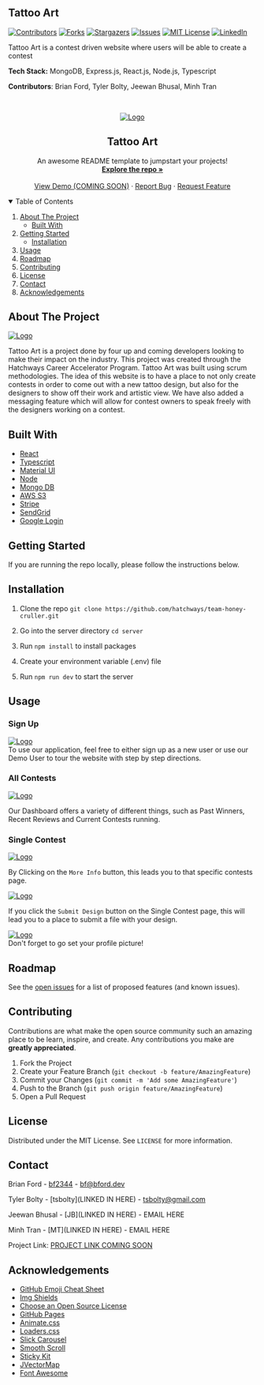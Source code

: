 ## Tattoo Art
[![Contributors][contributors-shield]][contributors-url]
[![Forks][forks-shield]][forks-url]
[![Stargazers][stars-shield]][stars-url]
[![Issues][issues-shield]][issues-url]
[![MIT License][license-shield]][license-url]
[![LinkedIn][linkedin-shield]][linkedin-url]

Tattoo Art is a contest driven website where users will be able to create a contest 

**Tech Stack:** MongoDB, Express.js, React.js, Node.js, Typescript

**Contributors**: Brian Ford, Tyler Bolty, Jeewan Bhusal, Minh Tran


<!-- PROJECT LOGO -->
<br />
<p align="center">
  <a href="">
    <img src="./client/src/Images/readMe.png" alt="Logo">
  </a>

  <h2 align="center">Tattoo Art</h3>

  <p align="center">
    An awesome README template to jumpstart your projects!
    <br />
    <a href="https://github.com/hatchways/team-honey-cruller"><strong>Explore the repo »</strong></a>
    <br />
    <br />
    <a href="">View Demo (COMING SOON)</a>
    ·
    <a href="https://github.com/hatchways/team-honey-cruller/issues">Report Bug</a>
    ·
    <a href="https://github.com/hatchways/team-honey-cruller/issues">Request Feature</a>
  </p>
</p>



<!-- TABLE OF CONTENTS -->
<details open="open">
  <summary>Table of Contents</summary>
  <ol>
    <li>
      <a href="#about-the-project">About The Project</a>
      <ul>
        <li><a href="#built-with">Built With</a></li>
      </ul>
    </li>
    <li>
      <a href="#getting-started">Getting Started</a>
      <ul>
        <li><a href="#installation">Installation</a></li>
      </ul>
    </li>
    <li><a href="#usage">Usage</a></li>
    <li><a href="#roadmap">Roadmap</a></li>
    <li><a href="#contributing">Contributing</a></li>
    <li><a href="#license">License</a></li>
    <li><a href="#contact">Contact</a></li>
    <li><a href="#acknowledgements">Acknowledgements</a></li>
  </ol>
</details>



<!-- ABOUT THE PROJECT -->
## About The Project
<a href="">
    <img src="./client/src/Images/tattooarrt.png" alt="Logo">
  </a>


Tattoo Art is a project done by four up and coming developers looking to make their impact on the industry. This project was created through the Hatchways Career Accelerator Program. Tattoo Art was built using scrum methodologies. The idea of this website is to have a place to not only create contests in order to come out with a new tattoo design, but also for the designers to show off their work and artistic view. We have also added a messaging feature which will allow for contest owners to speak freely with the designers working on a contest.

## Built With

* [React](https://reactjs.org/docs/getting-started.html)
* [Typescript](https://www.typescriptlang.org/docs/)
* [Material UI](https://material-ui.com/)
* [Node](https://nodejs.org/en/docs/)
* [Mongo DB](https://docs.mongodb.com/)
* [AWS S3](https://aws.amazon.com/pm/serv-s3/?trk=ps_a134p000004f2aOAAQ&trkCampaign=acq_paid_search_brand&sc_channel=PS&sc_campaign=acquisition_US&sc_publisher=Google&sc_category=Storage&sc_country=US&sc_geo=NAMER&sc_outcome=acq&sc_detail=aws%20s3&sc_content=S3_e&sc_matchtype=e&sc_segment=488982706716&sc_medium=ACQ-P|PS-GO|Brand|Desktop|SU|Storage|S3|US|EN|Text&s_kwcid=AL!4422!3!488982706716!e!!g!!aws%20s3&ef_id=CjwKCAjwmK6IBhBqEiwAocMc8jmTp8dlfaDLW_ErbNkaAdIKgdcAW-DS8mbhH6AT4G3Y-1Ef6HlaNBoCYRYQAvD_BwE:G:s&s_kwcid=AL!4422!3!488982706716!e!!g!!aws%20s3)
* [Stripe](https://stripe.com/)
* [SendGrid](https://sendgrid.com/)
* [Google Login](https://developers.google.com/identity/sign-in/web/sign-in)



<!-- GETTING STARTED -->
## Getting Started
If you are running the repo locally, please follow the instructions below. 



## Installation

1. Clone the repo `git clone https://github.com/hatchways/team-honey-cruller.git`
   
1. Go into the server directory `cd server`
2. Run `npm install` to install packages
3. Create your environment variable (.env) file
4. Run `npm run dev` to start the server



<!-- USAGE EXAMPLES -->
## Usage

### Sign Up 
<a href="">
    <img src="./client/src/Images/signup1.png" alt="Logo">
  </a>
  <br/>
To use our application, feel free to either sign up as a new user or use our Demo User to tour the website with step by step directions.

### All Contests
<a href="">
    <img src="./client/src/Images/allContests.png" alt="Logo">
  </a>
  <br/>

Our Dashboard offers a variety of different things, such as Past Winners, Recent Reviews and Current Contests running.

### Single Contest
<a href="">
    <img src="./client/src/Images/singleContest.png" alt="Logo">
  </a>
  <br/>

  By Clicking on the `More Info` button, this leads you to that specific contests page.

  <a href="">
    <img src="./client/src/Images/submitDesign.png" alt="Logo">
  </a>
  <br/>

  If you click the `Submit Design` button on the Single Contest page, this will lead you to a place to submit a file with your design.

 <a href="">
    <img src="./client/src/Images/Profile.png" alt="Logo">
  </a>
  <br/>
    Don't forget to go set your profile picture!

<!-- ROADMAP -->
## Roadmap

See the [open issues](https://github.com/othneildrew/Best-README-Template/issues) for a list of proposed features (and known issues).



<!-- CONTRIBUTING -->
## Contributing

Contributions are what make the open source community such an amazing place to be learn, inspire, and create. Any contributions you make are **greatly appreciated**.

1. Fork the Project
2. Create your Feature Branch (`git checkout -b feature/AmazingFeature`)
3. Commit your Changes (`git commit -m 'Add some AmazingFeature'`)
4. Push to the Branch (`git push origin feature/AmazingFeature`)
5. Open a Pull Request



<!-- LICENSE -->
## License

Distributed under the MIT License. See `LICENSE` for more information.



<!-- CONTACT -->
## Contact

Brian Ford - [bf2344](https://www.linkedin.com/in/bf2344) - bf@bford.dev

Tyler Bolty - [tsbolty](LINKED IN HERE) - tsbolty@gmail.com

Jeewan Bhusal - [JB](LINKED IN HERE) - EMAIL HERE

Minh Tran - [MT](LINKED IN HERE) - EMAIL HERE


Project Link: [PROJECT LINK COMING SOON](https://github.com/your_username/repo_name)



<!-- ACKNOWLEDGEMENTS -->
## Acknowledgements
* [GitHub Emoji Cheat Sheet](https://www.webpagefx.com/tools/emoji-cheat-sheet)
* [Img Shields](https://shields.io)
* [Choose an Open Source License](https://choosealicense.com)
* [GitHub Pages](https://pages.github.com)
* [Animate.css](https://daneden.github.io/animate.css)
* [Loaders.css](https://connoratherton.com/loaders)
* [Slick Carousel](https://kenwheeler.github.io/slick)
* [Smooth Scroll](https://github.com/cferdinandi/smooth-scroll)
* [Sticky Kit](http://leafo.net/sticky-kit)
* [JVectorMap](http://jvectormap.com)
* [Font Awesome](https://fontawesome.com)

<!-- MARKDOWN LINKS & IMAGES -->
<!-- https://www.markdownguide.org/basic-syntax/#reference-style-links -->
[contributors-shield]: https://img.shields.io/github/contributors/hatchways/team-honey-cruller.svg?style=for-the-badge
[contributors-url]: https://github.com/hatchways/team-honey-cruller/graphs/contributors
[forks-shield]: https://img.shields.io/github/forks/hatchways/team-honey-cruller.svg?style=for-the-badge
[forks-url]: https://github.com/hatchways/team-honey-cruller/network/members
[stars-shield]: https://img.shields.io/github/stars/hatchways/team-honey-cruller.svg?style=for-the-badge
[stars-url]: https://github.com/hatchways/team-honey-cruller/stargazers
[issues-shield]: https://img.shields.io/github/issues/hatchways/team-honey-cruller.svg?style=for-the-badge
[issues-url]: https://github.com/hatchways/team-honey-cruller/issues
[license-shield]: https://img.shields.io/github/license/hatchways/team-honey-cruller.svg?style=for-the-badge
[license-url]: https://github.com/othneildrew/Best-README-Template/blob/master/LICENSE.txt
[linkedin-shield]: https://img.shields.io/badge/-LinkedIn-black.svg?style=for-the-badge&logo=linkedin&colorB=555
[linkedin-url]: https://linkedin.com/in/bf2344
